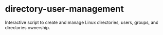 # directory-user-management
Interactive script to create and manage Linux directories, users, groups, and directories ownership.
